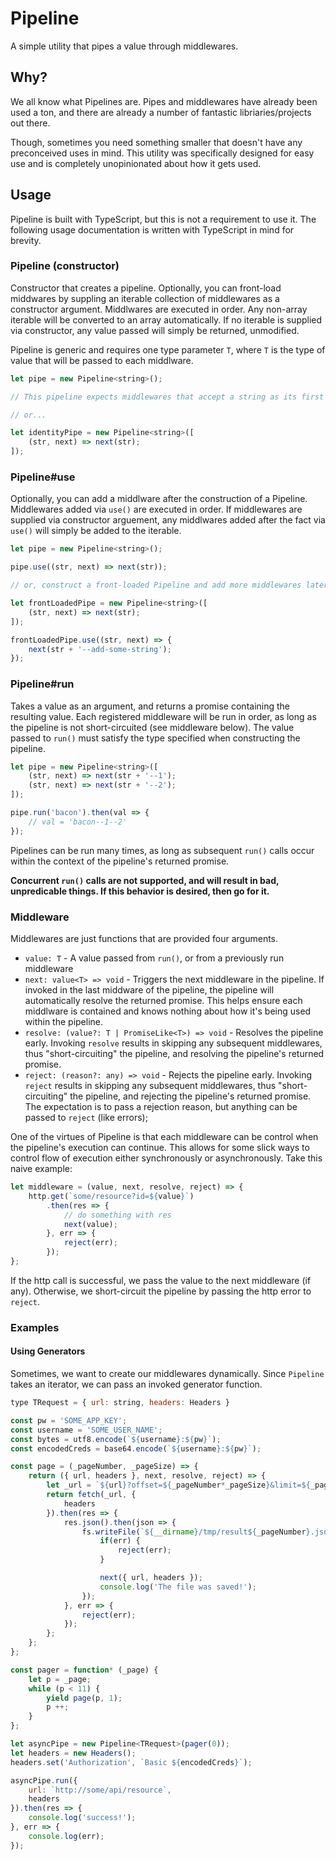 # Pipeline
A simple utility that pipes a value through middlewares.

## Why?
We all know what Pipelines are. Pipes and middlewares have already been used a ton, and there are already a number of fantastic libriaries/projects out there.

Though, sometimes you need something smaller that doesn't have any preconceived uses in mind. This utility was specifically designed for easy use and is completely unopinionated about how it gets used.

## Usage

Pipeline is built with TypeScript, but this is not a requirement to use it. The following usage documentation is written with TypeScript in mind for brevity.

### Pipeline (constructor)

Constructor that creates a pipeline. Optionally, you can front-load middwares by suppling an iterable collection of middlewares as a constructor argument. Middlwares are executed in order. Any non-array iterable will be converted to an array automatically. If no iterable is supplied via constructor, any value passed will simply be returned, unmodified.

Pipeline is generic and requires one type parameter `T`, where `T` is the type of value that will be passed to each middlware.

```javascript
let pipe = new Pipeline<string>();

// This pipeline expects middlewares that accept a string as its first parameter (see middleware below).

// or...

let identityPipe = new Pipeline<string>([
	(str, next) => next(str);
]);
```

### Pipeline\#use

Optionally, you can add a middlware after the construction of a Pipeline. Middlewares added via `use()` are executed in order. If middlewares are supplied via constructor arguement, any middlwares added after the fact via `use()` will simply be added to the iterable.

```javascript
let pipe = new Pipeline<string>();

pipe.use((str, next) => next(str));

// or, construct a front-loaded Pipeline and add more middlewares later

let frontLoadedPipe = new Pipeline<string>([
	(str, next) => next(str);
]);

frontLoadedPipe.use((str, next) => {
	next(str + '--add-some-string');
});

```

### Pipeline\#run

Takes a value as an argument, and returns a promise containing the resulting value. Each registered middleware will be run in order, as long as the pipeline is not short-circuited (see middleware below). The value passed to `run()` must satisfy the type specified when constructing the pipeline.

```javascript
let pipe = new Pipeline<string>([
	(str, next) => next(str + '--1');
	(str, next) => next(str + '--2');
]);

pipe.run('bacon').then(val => {
	// val = 'bacon--1--2'
});
```

Pipelines can be run many times, as long as subsequent `run()` calls occur within the context of the pipeline's returned promise.

**Concurrent `run()` calls are not supported, and will result in bad, unpredicable things. If this behavior is desired, then go for it.**

### Middleware

Middlewares are just functions that are provided four arguments.
- `value: T` - A value passed from `run()`, or from a previously run middleware
- `next: value<T> => void` - Triggers the next middleware in the pipeline. If invoked in the last middware of the pipeline, the pipeline will automatically resolve the returned promise. This helps ensure each middlware is contained and knows nothing about how it's being used within the pipeline.
- `resolve: (value?: T | PromiseLike<T>) => void` - Resolves the pipeline early. Invoking `resolve` results in skipping any subsequent middlewares, thus "short-circuiting" the pipeline, and resolving the pipeline's returned promise.
- `reject: (reason?: any) => void` - Rejects the pipeline early. Invoking `reject` results in skipping any subsequent middlewares, thus "short-circuiting" the pipeline, and rejecting the pipeline's returned promise. The expectation is to pass a rejection reason, but anything can be passed to `reject` (like errors);

One of the virtues of Pipeline is that each middleware can be control when the pipeline's execution can continue. This allows for some slick ways to control flow of execution either synchronously or asynchronously. Take this naive example:

```javascript
let middleware = (value, next, resolve, reject) => {
	http.get(`some/resource?id=${value}`)
		.then(res => {
			// do something with res
			next(value);
		}, err => {
			reject(err);
		});
};
```

If the http call is successful, we pass the value to the next middleware (if any). Otherwise, we short-circuit the pipeline by passing the http error to `reject`.

### Examples

#### Using Generators
Sometimes, we want to create our middlewares dynamically. Since `Pipeline` takes an iterator, we can pass an invoked generator function.

```javascript
type TRequest = { url: string, headers: Headers }

const pw = 'SOME_APP_KEY';
const username = 'SOME_USER_NAME';
const bytes = utf8.encode(`${username}:${pw}`);
const encodedCreds = base64.encode(`${username}:${pw}`);

const page = (_pageNumber, _pageSize) => {
	return ({ url, headers }, next, resolve, reject) => {
		let _url = `${url}?offset=${_pageNumber*_pageSize}&limit=${_pageSize}`;
		return fetch(_url, {
			headers
		}).then(res => {
			res.json().then(json => {
				fs.writeFile(`${__dirname}/tmp/result${_pageNumber}.json`, JSON.stringify(json.info), (err) => {
					if(err) {
						reject(err);
					}

					next({ url, headers });
					console.log('The file was saved!');
				});
			}, err => {
				reject(err);
			});
		};
	};
};

const pager = function* (_page) {
	let p = _page;
	while (p < 11) {
		yield page(p, 1);
		p ++;
	}
};

let asyncPipe = new Pipeline<TRequest>(pager(0));
let headers = new Headers();
headers.set('Authorization', `Basic ${encodedCreds}`);

asyncPipe.run({
	url: `http://some/api/resource`,
	headers
}).then(res => {
	console.log('success!');
}, err => {
	console.log(err);
});